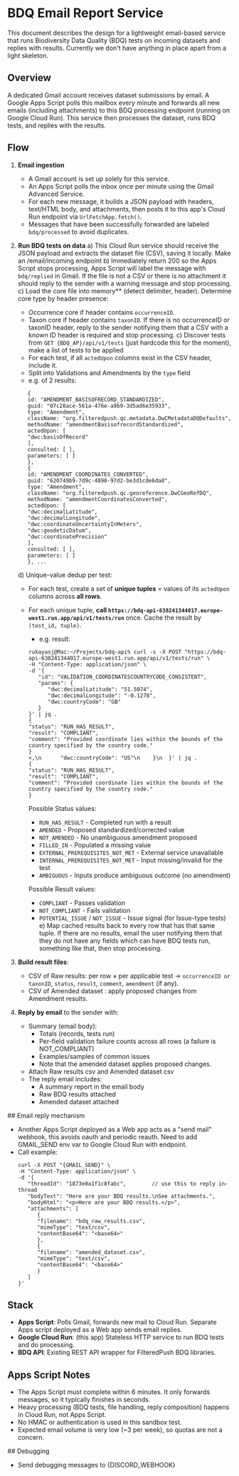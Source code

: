 # BDQ Email Report Service

This document describes the design for a lightweight email-based service that runs Biodiversity Data Quality (BDQ) tests on incoming datasets and replies with results. Currently we don't have anything in place apart from a light skeleton.

## Overview

A dedicated Gmail account receives dataset submissions by email. A Google Apps Script polls this mailbox every minute and forwards all new emails (including attachments) to this BDQ processing endpoint (running on Google Cloud Run). This service then processes the dataset, runs BDQ tests, and replies with the results.

## Flow

1. **Email ingestion**
   - A Gmail account is set up solely for this service.
   - An Apps Script polls the inbox once per minute using the Gmail Advanced Service.
   - For each new message, it builds a JSON payload with headers, text/HTML body, and attachments, then posts it to this app's Cloud Run endpoint via `UrlFetchApp.fetch()`.
   - Messages that have been successfully forwarded are labeled `bdq/processed` to avoid duplicates.

2. **Run BDQ tests on data**
   a) This Cloud Run service should receive the JSON payload and extracts the dataset file (CSV), saving it locally. Make an /email/incoming endpoint
   b) Immediately return 200 so the Apps Script stops processing, Apps Script will label the message with `bdq/replied` in Gmail. If the file is not a CSV or there is no attachment it should reply to the sender with a warning message and stop processing.
   c) Load the core file into memory** (detect delimiter, header). Determine core type by header presence:
      - Occurrence core if header contains `occurrenceID`.
      - Taxon core if header contains `taxonID`.
      If there is no occurrenceID or taxonID header, reply to the sender notifying them that a CSV with a known ID header is required and stop processing.
   c) Discover tests from `GET {BDQ_AP}/api/v1/tests` (just hardcode this for the moment), make a list of tests to be applied
      - For each test, if all `actedUpon` columns exist in the CSV header, include it.
      - Split into Validations and Amendments by the `type` field
      - e.g. of 2 results:
      ```
         {
         id: "AMENDMENT_BASISOFRECORD_STANDARDIZED",
         guid: "07c28ace-561a-476e-a9b9-3d5ad6e35933",
         type: "Amendment",
         className: "org.filteredpush.qc.metadata.DwCMetadataDQDefaults",
         methodName: "amendmentBasisofrecordStandardized",
         actedUpon: [
         "dwc:basisOfRecord"
         ],
         consulted: [ ],
         parameters: [ ]
         },
         {
         id: "AMENDMENT_COORDINATES_CONVERTED",
         guid: "620749b9-7d9c-4890-97d2-be3d1cde6da8",
         type: "Amendment",
         className: "org.filteredpush.qc.georeference.DwCGeoRefDQ",
         methodName: "amendmentCoordinatesConverted",
         actedUpon: [
         "dwc:decimalLatitude",
         "dwc:decimalLongitude",
         "dwc:coordinateUncertaintyInMeters",
         "dwc:geodeticDatum",
         "dwc:coordinatePrecision"
         ],
         consulted: [ ],
         parameters: [ ]
         }, ...
      ```
   d) Unique-value dedup per test:
      - For each test, create a set of **unique tuples** = values of its `actedUpon` columns across **all rows**.
      - For each unique tuple, **call `https://bdq-api-638241344017.europe-west1.run.app/api/v1/tests/run`** once. Cache the result by `(test_id, tuple)`.
         - e.g. result: 
         ```
         rukayasj@Mac:~/Projects/bdq-api% curl -s -X POST "https://bdq-api-638241344017.europe-west1.run.app/api/v1/tests/run" \
         -H "Content-Type: application/json" \
         -d '{
            "id": "VALIDATION_COORDINATESCOUNTRYCODE_CONSISTENT",
            "params": {
               "dwc:decimalLatitude": "51.5074",
               "dwc:decimalLongitude": "-0.1278",
               "dwc:countryCode": "GB"
            }
         }' | jq .
         {
         "status": "RUN_HAS_RESULT",
         "result": "COMPLIANT",
         "comment": "Provided coordinate lies within the bounds of the country specified by the country code."
         }
         <,\n      "dwc:countryCode": "US"\n    }\n  }' | jq .
         {
         "status": "RUN_HAS_RESULT",
         "result": "COMPLIANT",
         "comment": "Provided coordinate lies within the bounds of the country specified by the country code."
         }
         ```
         Possible Status values:
         - `RUN_HAS_RESULT` - Completed run with a result
         - `AMENDED` - Proposed standardized/corrected value
         - `NOT_AMENDED` - No unambiguous amendment proposed
         - `FILLED_IN` - Populated a missing value
         - `EXTERNAL_PREREQUISITES_NOT_MET` - External service unavailable
         - `INTERNAL_PREREQUISITES_NOT_MET` - Input missing/invalid for the test
         - `AMBIGUOUS` - Inputs produce ambiguous outcome (no amendment)

         Possible Result values:
         - `COMPLIANT` - Passes validation
         - `NOT_COMPLIANT` - Fails validation
         - `POTENTIAL_ISSUE` / `NOT_ISSUE` - Issue signal (for Issue-type tests)
   e) Map cached results back to every row that has that same tuple. If there are no results, email the user notifying them that they do not have any fields which can have BDQ tests run, something like that, then stop processing.

3. **Build result files**:
   - CSV of Raw results: per row × per applicable test → `occurrenceID or taxonID`, `status`, `result`, `comment`, `amendment` (if any).
   - CSV of Amended dataset : apply proposed changes from Amendment results.

4. **Reply by email** to the sender with:
   - Summary (email body):
     - Totals (records, tests run)
     - Per-field validation failure counts across all rows (a failure is NOT_COMPLIANT)
     - Examples/samples of common issues
     - Note that the amended dataset applies proposed changes.
   - Attach Raw results csv and Amended dataset csv
   - The reply email includes:
     - A summary report in the email body
     - Raw BDQ results attached
     - Amended dataset attached

## Email reply mechanism

- Another Apps Script deployed as a Web app acts as a "send mail" webhook, this avoids oauth and periodic reauth. Need to add GMAIL_SEND env var to Google Cloud Run with endpoint.
- Call example: 
   ```
   curl -X POST "{GMAIL_SEND}" \
   -H "Content-Type: application/json" \
   -d '{
      "threadId": "1873e0a1f1c8fabc",        // use this to reply in-thread
      "bodyText": "Here are your BDQ results.\nSee attachments.",
      "bodyHtml": "<p>Here are your BDQ results.</p>",
      "attachments": [
         {
         "filename": "bdq_raw_results.csv",
         "mimeType": "text/csv",
         "contentBase64": "<base64>"
         },
         {
         "filename": "amended_dataset.csv",
         "mimeType": "text/csv",
         "contentBase64": "<base64>"
         }
      ]
   }'
   ```

## Stack

- **Apps Script**: Polls Gmail, forwards new mail to Cloud Run. Separate Apps script deployed as a Web app sends email replies.
- **Google Cloud Run**: (this app) Stateless HTTP service to run BDQ tests and do processing.
- **BDQ API**: Existing REST API wrapper for FilteredPush BDQ libraries.

## Apps Script Notes

- The Apps Script must complete within 6 minutes. It only forwards messages, so it typically finishes in seconds.
- Heavy processing (BDQ tests, file handling, reply composition) happens in Cloud Run, not Apps Script.
- No HMAC or authentication is used in this sandbox test. 
- Expected email volume is very low (~3 per week), so quotas are not a concern.

## Debugging

- Send debugging messages to {DISCORD_WEBHOOK}